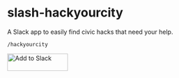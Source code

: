 # slash-hackyourcity
A Slack app to easily find civic hacks that need your help.

`/hackyourcity`

<a href="https://slack.com/oauth/authorize?scope=commands&client_id=2151210689.20355352032"><img alt="Add to Slack" height="40" width="139" src="https://platform.slack-edge.com/img/add_to_slack.png" srcset="https://platform.slack-edge.com/img/add_to_slack.png 1x, https://platform.slack-edge.com/img/add_to_slack@2x.png 2x"></a>
